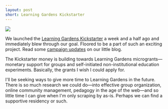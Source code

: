 ```yaml
---
layout: post
short: Learning Gardens Kickstarter
---
```


![](https://avatars1.githubusercontent.com/u/19245137?v=3&s=200)

We launched the [Learning Gardens Kickstarter](https://www.kickstarter.com/projects/learningardens/learning-gardens-reader-launch) a week and a half ago and immediately blew through our goal. Floored to be a part of such an exciting project. Read some [campaign updates](http://learning-gardens.co/2017/02/06/kickstarter.html) on our little blog. 

The Kickstarter money is building towards Learning Gardens microgrants—monetary support for groups and self-initiated non-institutional education experiments. Basically, the grants I wish I could apply for. 

I'll be seeking ways to give more time to Learning Gardens in the future. There is so much research we could do—into effective group organization, online community management, pedagogy in the age of the web—and so little time I can give when I'm only scraping by as-is. Perhaps we can find a supportive residency or such. 